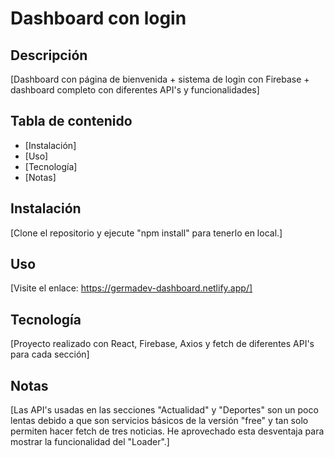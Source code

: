 # Dashboard con login

## Descripción

[Dashboard con página de bienvenida + sistema de login con Firebase + dashboard completo con diferentes API's y funcionalidades]

## Tabla de contenido

- [Instalación]
- [Uso]
- [Tecnología]
- [Notas]

## Instalación

[Clone el repositorio y ejecute "npm install" para tenerlo en local.]

## Uso

[Visite el enlace: https://germadev-dashboard.netlify.app/]

## Tecnología

[Proyecto realizado con React, Firebase, Axios y fetch de diferentes API's para cada sección]

## Notas

[Las API's usadas en las secciones "Actualidad" y "Deportes" son un poco lentas debido a que son servicios básicos de la versión "free" y tan solo permiten hacer fetch de tres noticias. He aprovechado esta desventaja para mostrar la funcionalidad del "Loader".]
